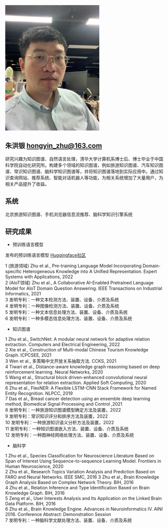 <img src="pic/me.jpg" width="300" />

## 朱洪银 hongyin_zhu@163.com

研究兴趣为知识图谱、自然语言处理，清华大学计算机系博士后、博士毕业于中国科学院自动化研究所。构建多个领域的知识图谱，例如旅游知识图谱、汽车知识图谱、常识知识图谱、脑科学知识图谱等，并将知识图谱落地到实际应用中。通过知识查询网站、推荐系统、智能对话机器人等功能，为相关系统增加了大量用户，为相关产品提升了收益。

## 系统

北京旅游知识图谱、手机浏览器信息流推荐、脑科学知识引擎系统

## 研究成果

* 预训练语言模型

发布的预训练语言模型 [Huggingface社区](https://huggingface.co/hongyin)

1 (旅游领域) Zhu et al., Pre-training Language Model Incorporating Domain-specific Heterogeneous Knowledge into A Unified Representation. Expert Systems with Applications, 2022  
2 (AIoT领域) Zhu et al., A Collaborative AI-Enabled Pretrained Language Model for AIoT Domain Question Answering. IEEE Transactions on Industrial Informatics, 2021  
3 发明专利：一种文本检测方法、装置、设备、介质及系统  
4 发明专利：一种图像检测方法、装置、设备、介质及系统  
5 发明专利：一种文本信息处理方法、装置、设备、介质及系统  
6 发明专利：一种多模态信息处理方法、装置、设备、介质及系统


* 知识图谱

1 Zhu et al., SwitchNet: A modular neural network for adaptive relation extraction. Computers and Electrical Engineering, 2022  
2 Xie et al., Construction of Multi-modal Chinese Tourism Knowledge Graph. ICPCSEE, 2021  
3 Wen et al., 多策略中文开放关系抽取方法. CCKS, 2021  
4 Tiwari et al., Distance-aware knowledge graph reasoning based on deep reinforcement learning. Neural Networks, 2020  
5 Wang et al., Structural block driven-enhanced convolutional neural representation for relation extraction. Applied Soft Computing, 2020  
6 Zhu et al., FlexNER: A Flexible LSTM-CNN Stack Framework for Named Entity Recognition. NLPCC, 2019  
7 Das et al., Breast cancer detection using an ensemble deep learning method, Biomedical Signal Processing and Control ,2021  
8 发明专利：一种旅游知识图谱模型确定方法及装置，2022  
9 发明专利：常识知识评分和排序方法及装置，2022  
10 发明专利：一种旅游知识语义分析方法及装置，2022  
11 发明专利：一种知识图谱嵌入方法、装置、设备、介质及系统  
12 发明专利：一种图神经网络处理方法、装置、设备、介质及系统  


* 脑科学

1 Zhu et al., Species Classification for Neuroscience Literature Based on Span of Interest Using Sequence-to-sequence Learning Model. Frontiers in Human Neuroscience, 2020  
2 Zhu et al., Research Topics Variation Analysis and Prediction Based on FARO and Neural Networks. IEEE SMC, 2016
3 Zhu et al., Brain Knowledge Graph Analysis Based on Complex Network Theory. BIH, 2016  
4 Zhu et al., Relation Inference and Type Identification Based on Brain Knowledge Graph. BIH, 2016  
5 Zeng et al., User Interests Analysis and Its Application on the Linked Brain Data Platform. BIH, 2016  
6 Zhu et al., Brain Knowledge Engine. Advances in Neuroinformatics IV. AINI 2016. Conference Abstract: Demonstration Session  
7 发明专利：一种脑科学文献处理方法、装置、设备、介质及系统  
